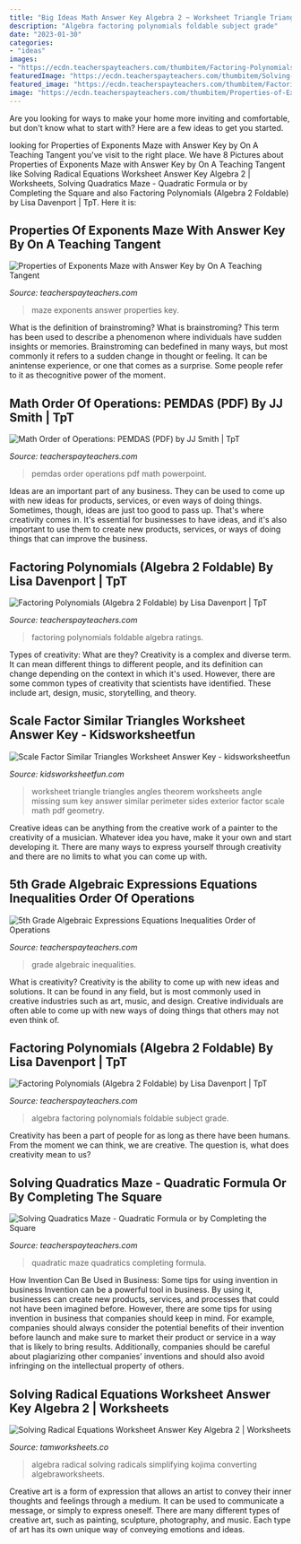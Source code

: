 ```yaml
---
title: "Big Ideas Math Answer Key Algebra 2 ~ Worksheet Triangle Triangles Angles Theorem Worksheets Angle Missing Sum Key Answer Similar Perimeter Sides Exterior Factor Scale Math Pdf Geometry"
description: "Algebra factoring polynomials foldable subject grade"
date: "2023-01-30"
categories:
- "ideas"
images:
- "https://ecdn.teacherspayteachers.com/thumbitem/Factoring-Polynomials-Algebra-2-Foldable--3226064-1500650076/original-3226064-4.jpg"
featuredImage: "https://ecdn.teacherspayteachers.com/thumbitem/Solving-Quadratics-Maze-Quadratic-Formula-or-by-Completing-the-Square-3138097-1587240378/original-3138097-3.jpg"
featured_image: "https://ecdn.teacherspayteachers.com/thumbitem/Factoring-Polynomials-Algebra-2-Foldable--3226064-1500650076/original-3226064-4.jpg"
image: "https://ecdn.teacherspayteachers.com/thumbitem/Properties-of-Exponents-Maze-with-Answer-Key-2888283-1509051295/original-2888283-3.jpg"
---
```



Are you looking for ways to make your home more inviting and comfortable, but don't know what to start with? Here are a few ideas to get you started. 

	

		
looking for Properties of Exponents Maze with Answer Key by On A Teaching Tangent you've visit to the right place. We have 8 Pictures about Properties of Exponents Maze with Answer Key by On A Teaching Tangent like Solving Radical Equations Worksheet Answer Key Algebra 2 | Worksheets, Solving Quadratics Maze - Quadratic Formula or by Completing the Square and also Factoring Polynomials (Algebra 2 Foldable) by Lisa Davenport | TpT. Here it is:
		
    
## Properties Of Exponents Maze With Answer Key By On A Teaching Tangent

<img loading=lazy src="https://ecdn.teacherspayteachers.com/thumbitem/Properties-of-Exponents-Maze-with-Answer-Key-2888283-1509051295/original-2888283-3.jpg" onerror="this.onerror=null;this.src='https://tse3.mm.bing.net/th?id=OIP.4V_mmmVpEpuW7EQcgkB_RAAAAA&amp;pid=15.1';" alt="Properties of Exponents Maze with Answer Key by On A Teaching Tangent">

_Source: teacherspayteachers.com_

>maze exponents answer properties key. 

	

What is the definition of brainstroming?
What is brainstroming? This term has been used to describe a phenomenon where individuals have sudden insights or memories. Brainstroming can bedefined in many ways, but most commonly it refers to a sudden change in thought or feeling. It can be anintense experience, or one that comes as a surprise. Some people refer to it as thecognitive power of the moment.

    
## Math Order Of Operations: PEMDAS (PDF) By JJ Smith | TpT

<img loading=lazy src="https://ecdn.teacherspayteachers.com/thumbitem/Math-Order-of-Operations-PEMDAS-1535798-1500875431/original-1535798-2.jpg" onerror="this.onerror=null;this.src='https://tse3.mm.bing.net/th?id=OIP.tguckZ99vHTezSi7uDuTrwAAAA&amp;pid=15.1';" alt="Math Order of Operations: PEMDAS (PDF) by JJ Smith | TpT">

_Source: teacherspayteachers.com_

>pemdas order operations pdf math powerpoint. 

	

Ideas are an important part of any business. They can be used to come up with new ideas for products, services, or even ways of doing things. Sometimes, though, ideas are just too good to pass up. That's where creativity comes in. It's essential for businesses to have ideas, and it's also important to use them to create new products, services, or ways of doing things that can improve the business.

    
## Factoring Polynomials (Algebra 2 Foldable) By Lisa Davenport | TpT

<img loading=lazy src="https://ecdn.teacherspayteachers.com/thumbitem/Factoring-Polynomials-Algebra-2-Foldable--3226064-1500650076/original-3226064-1.jpg" onerror="this.onerror=null;this.src='https://tse2.mm.bing.net/th?id=OIP.Tpqmdrwt_JkclUp4EYiZ0wAAAA&amp;pid=15.1';" alt="Factoring Polynomials (Algebra 2 Foldable) by Lisa Davenport | TpT">

_Source: teacherspayteachers.com_

>factoring polynomials foldable algebra ratings. 

	

Types of creativity: What are they?
Creativity is a complex and diverse term. It can mean different things to different people, and its definition can change depending on the context in which it's used. However, there are some common types of creativity that scientists have identified. These include art, design, music, storytelling, and
theory.

    
## Scale Factor Similar Triangles Worksheet Answer Key - Kidsworksheetfun

<img loading=lazy src="https://kidsworksheetfun.com/wp-content/uploads/2020/12/bcbe8be92c434e4938f718463f9cdaf1.png" onerror="this.onerror=null;this.src='https://tse1.mm.bing.net/th?id=OIP.YgCjIjLq1DyHn5Yx3rZY2AAAAA&amp;pid=15.1';" alt="Scale Factor Similar Triangles Worksheet Answer Key - kidsworksheetfun">

_Source: kidsworksheetfun.com_

>worksheet triangle triangles angles theorem worksheets angle missing sum key answer similar perimeter sides exterior factor scale math pdf geometry. 

	

Creative ideas can be anything from the creative work of a painter to the creativity of a musician. Whatever idea you have, make it your own and start developing it. There are many ways to express yourself through creativity and there are no limits to what you can come up with.

    
## 5th Grade Algebraic Expressions Equations Inequalities Order Of Operations

<img loading=lazy src="https://ecdn.teacherspayteachers.com/thumbitem/5th-Grade-Algebraic-Expressions-Equations-Inequalities-Order-of-Operations-2498873-1500873588/original-2498873-3.jpg" onerror="this.onerror=null;this.src='https://tse2.mm.bing.net/th?id=OIP.NYbSSNoG53wmhaWNb-XLkQAAAA&amp;pid=15.1';" alt="5th Grade Algebraic Expressions Equations Inequalities Order of Operations">

_Source: teacherspayteachers.com_

>grade algebraic inequalities. 

	

What is creativity?
Creativity is the ability to come up with new ideas and solutions. It can be found in any field, but is most commonly used in creative industries such as art, music, and design. Creative individuals are often able to come up with new ways of doing things that others may not even think of.

    
## Factoring Polynomials (Algebra 2 Foldable) By Lisa Davenport | TpT

<img loading=lazy src="https://ecdn.teacherspayteachers.com/thumbitem/Factoring-Polynomials-Algebra-2-Foldable--3226064-1500650076/original-3226064-4.jpg" onerror="this.onerror=null;this.src='https://tse2.mm.bing.net/th?id=OIP.9otRjiPTtcOMihYMYzSSVAAAAA&amp;pid=15.1';" alt="Factoring Polynomials (Algebra 2 Foldable) by Lisa Davenport | TpT">

_Source: teacherspayteachers.com_

>algebra factoring polynomials foldable subject grade. 

	

Creativity has been a part of people for as long as there have been humans. From the moment we can think, we are creative. The question is, what does creativity mean to us?

    
## Solving Quadratics Maze - Quadratic Formula Or By Completing The Square

<img loading=lazy src="https://ecdn.teacherspayteachers.com/thumbitem/Solving-Quadratics-Maze-Quadratic-Formula-or-by-Completing-the-Square-3138097-1587240378/original-3138097-3.jpg" onerror="this.onerror=null;this.src='https://tse4.mm.bing.net/th?id=OIP.pLQdcV0PFJUoBN-j788bRAAAAA&amp;pid=15.1';" alt="Solving Quadratics Maze - Quadratic Formula or by Completing the Square">

_Source: teacherspayteachers.com_

>quadratic maze quadratics completing formula. 

	

How Invention Can Be Used in Business: Some tips for using invention in business
Invention can be a powerful tool in business. By using it, businesses can create new products, services, and processes that could not have been imagined before. However, there are some tips for using invention in business that companies should keep in mind. For example, companies should always consider the potential benefits of their invention before launch and make sure to market their product or service in a way that is likely to bring results. Additionally, companies should be careful about plagiarizing other companies’ inventions and should also avoid infringing on the intellectual property of others.

    
## Solving Radical Equations Worksheet Answer Key Algebra 2 | Worksheets

<img loading=lazy src="https://www.tamworksheets.co/wp-content/uploads/2020/10/infinite-algebra-2-solving-radical-equations-1.png" onerror="this.onerror=null;this.src='https://tse1.mm.bing.net/th?id=OIP.R1hl-GI5bLbg5AD1wwzouAHaJl&amp;pid=15.1';" alt="Solving Radical Equations Worksheet Answer Key Algebra 2 | Worksheets">

_Source: tamworksheets.co_

>algebra radical solving radicals simplifying kojima converting algebraworksheets. 

	

Creative art is a form of expression that allows an artist to convey their inner thoughts and feelings through a medium. It can be used to communicate a message, or simply to express oneself. There are many different types of creative art, such as painting, sculpture, photography, and music. Each type of art has its own unique way of conveying emotions and ideas.

